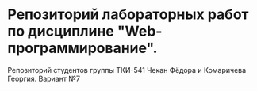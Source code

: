 # Репозиторий лабораторных работ по дисциплине "Web-программирование".

Репозиторий студентов группы ТКИ-541 Чекан Фёдора и Комаричева Георгия.
Вариант №7
